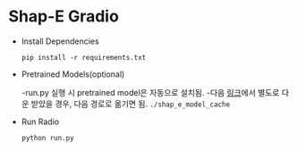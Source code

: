 # Shap-E Gradio

- Install Dependencies
    ```
    pip install -r requirements.txt
    ```
- Pretrained Models(optional)

	-run.py 실행 시 pretrained model은 자동으로 설치됨.
	-다음 [링크](https://drive.google.com/drive/folders/1tRSjbHulCoqQ9P3FOia9OeQ_5CuSVQLY?usp=drive_link)에서 별도로 다운 받았을 경우, 다음 경로로 옮기면 됨. ```./shap_e_model_cache```



- Run Radio
    ```
    python run.py 
    ```
